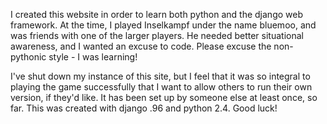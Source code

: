 I created this website in order to learn both python and the django web framework. At the time, I played Inselkampf under the name bluemoo, and was friends with one of the larger players. He  needed better situational awareness, and I wanted an excuse to code. Please excuse the non-pythonic style - I was learning!

I've shut down my instance of this site, but I feel that it was so integral to playing the game successfully that I want to allow others to run their own version, if they'd like. It has been set up by someone else at least once, so far. This was created with django .96 and python 2.4. Good luck!